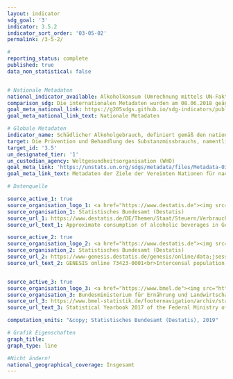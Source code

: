 ```yaml
---
layout: indicator
sdg_goal: '3'
indicator: 3.5.2
indicator_sort_order: '03-05-02'
permalink: /3-5-2/

#
reporting_status: complete
published: true
data_non_statistical: false


# Nationale Metadaten
national_indicator_available: Alkoholkonsum (Umrechnung mittels UN-Faktoren) <br> Alkoholkonsum (Umrechnung mittels nationalen Faktoren)
comparison_sdg: Die internationalen Metadaten wurden am 08.06.2018 geändert. Seitdem müssen die Daten für den touristischen Konsum angepasst werden. Aufgrund dieser Änderung entspricht die vorgestellte Zeitreihe "Alkoholkonsum (Umrechnung durch UN-Faktoren)" nicht mehr der Metadatenbeschreibung. Darüber hinaus werden Zwischenprodukte berücksichtigt und es fehlt ein nicht erfasster Verbrauch im Vergleich zur Metadatenbeschreibung. Daher konnten die vorgestellten Zeitreihen nur als Proxy betrachtet werden.
goal_meta_national_link: https://g205sdgs.github.io/sdg-indicators/public/MetaDe/3.5.2.pdf
goal_meta_national_link_text: Nationale Metadaten

# Globale Metadaten
indicator_name: Schädlicher Alkoholgebrauch, definiert gemäß den nationalen Gegebenheiten als Alkoholkonsum pro Kopf (15 Jahre und älter) innerhalb eines Kalenderjahres in Litern reinem Alkohol
target: Die Prävention und Behandlung des Substanzmissbrauchs, namentlich des Suchtstoffmissbrauchs und des schädlichen Gebrauchs von Alkohol, verstärken
target_id: '3.5'
un_designated_tier: '1'
un_custodian_agency: Weltgesundheitsorganisation (WHO)
goal_meta_link: 'https://unstats.un.org/sdgs/metadata/files/Metadata-03-05-02.pdf'
goal_meta_link_text: Metadaten der Ziele der Vereinten Nationen für nachhaltige Entwicklung

# Datenquelle

source_active_1: true
source_organisation_logo_1: <a href="https://www.destatis.de"><img src="https://g205sdgs.github.io/sdg-indicators/public/logos/destatis.png" alt="Logo Destatis" /></a>
source_organisation_1: Statistisches Bundesamt (Destatis)
source_url_1: https://www.destatis.de/DE/Themen/Staat/Steuern/Verbrauchsteuern/_inhalt.html
source_url_text_1: Approximate consumption of alcoholic beverages in Germany<br>Excise duties statistics – working paper – time series

source_active_2: true
source_organisation_logo_2: <a href="https://www.destatis.de"><img src="https://g205sdgs.github.io/sdg-indicators/public/logos/destatis.png" alt="Logo Destatis" /></a>
source_organisation_2: Statistisches Bundesamt (Destatis)
source_url_2: https://www-genesis.destatis.de/genesis/online/data;jsessionid=0D616A09B55EA7987CFEB494BE150317.tomcat_GO_1_3?operation=abruftabellenVerzeichnisAuswahl&verzeichnis=&levelindex=0&levelid=1532513604686&sortdirection=auf&selectionname=*73423*&auswaehlen.x=0&auswaehlen.y=0
source_url_text_2: GENESIS online 73423-0001<br>Intercensal population updates - GENESIS online 12411-0040


source_active_3: true
source_organisation_logo_3: <a href="https://www.bmel.de"><img src="https://g205sdgs.github.io/sdg-indicators/public/logos/bmel.png" alt="Logo BMEL" /></a>
source_organisation_3: Bundesministerium für Ernährung und Landwirtschaft (BMEL)
source_url_3: https://www.bmel-statistik.de/footernavigation/archiv/statistisches-jahrbuch/
source_url_text_3: Statistical Yearbook 2017 of the Federal Ministry of Food and Agriculture

computation_units: "&copy; Statistisches Bundesamt (Destatis), 2019"

# Grafik Eigenschaften
graph_title:
graph_type: line

#Nicht ändern!
national_geographical_coverage: Insgesamt
---
```

